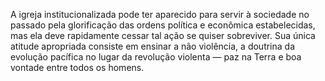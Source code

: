 ﻿A igreja institucionalizada pode ter aparecido para servir à sociedade no passado pela glorificação das ordens política e econômica estabelecidas, mas ela deve rapidamente cessar tal ação se quiser sobreviver. Sua única atitude apropriada consiste em ensinar a não violência, a doutrina da evolução pacífica no lugar da revolução violenta — paz na Terra e boa vontade entre todos os homens.
